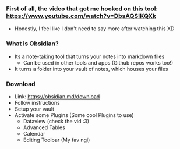 ### First of all, the video that got me hooked on this tool: https://www.youtube.com/watch?v=DbsAQSIKQXk
- Honestly, I feel like I don't need to say more after watching this XD


### What is Obsidian?
- Its a note-taking tool that turns your notes into markdown files
	- Can be used in other tools and apps (Github repos works too!)
- It turns a folder into your vault of notes, which houses your files

### Download
- Link: https://obsidian.md/download
- Follow instructions
- Setup your vault
- Activate some Plugins (Some cool Plugins to use)
	- Dataview (check the vid :3)
	- Advanced Tables
	- Calendar
	- Editing Toolbar (My fav ngl)